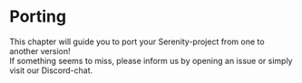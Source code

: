 # Porting

This chapter will guide you to port your Serenity-project from one to another
version!\
If something seems to miss, please inform us by opening an issue or simply visit our
Discord-chat.
